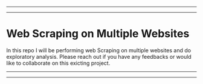 ******************************************************************************************************************************
******************************************************************************************************************************
# Web Scraping on Multiple Websites 

In this repo I will be performing web Scraping on multiple websites and do exploratory analysis. Please reach out if you have any feedbacks or would like to collaborate on this exicting project.

******************************************************************************************************************************
******************************************************************************************************************************
